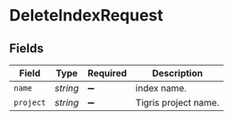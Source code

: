 # DeleteIndexRequest


## Fields

| Field                | Type                 | Required             | Description          |
| -------------------- | -------------------- | -------------------- | -------------------- |
| `name`               | *string*             | :heavy_minus_sign:   | index name.          |
| `project`            | *string*             | :heavy_minus_sign:   | Tigris project name. |